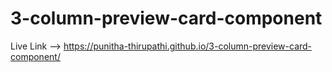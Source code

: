 # 3-column-preview-card-component
Live Link -->  https://punitha-thirupathi.github.io/3-column-preview-card-component/
